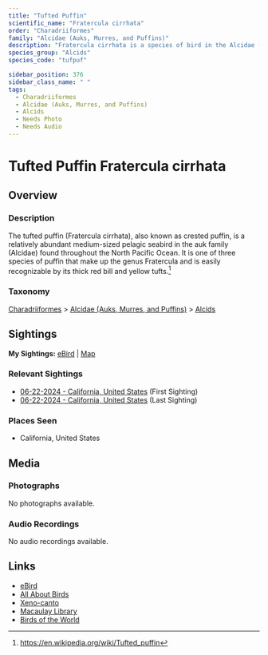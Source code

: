 ```yaml
---
title: "Tufted Puffin"
scientific_name: "Fratercula cirrhata"
order: "Charadriiformes"
family: "Alcidae (Auks, Murres, and Puffins)"
description: "Fratercula cirrhata is a species of bird in the Alcidae (Auks, Murres, and Puffins) family. It has been observed 3 times."
species_group: "Alcids"
species_code: "tufpuf"

sidebar_position: 376
sidebar_class_name: " "
tags: 
  - Charadriiformes
  - Alcidae (Auks, Murres, and Puffins)
  - Alcids
  - Needs Photo
  - Needs Audio
---
```


# Tufted Puffin <span className='sci_name'>Fratercula cirrhata</span>

## Overview

### Description
The tufted puffin (Fratercula cirrhata), also known as crested puffin, is a relatively abundant medium-sized pelagic seabird in the auk family (Alcidae) found throughout the North Pacific Ocean.
It is one of three species of puffin that make up the genus Fratercula and is easily recognizable by its thick red bill and yellow tufts.[^1]

[^1]: https://en.wikipedia.org/wiki/Tufted_puffin

### Taxonomy
[Charadriiformes](/tags/charadriiformes) > [Alcidae (Auks, Murres, and Puffins)](/tags/alcidae-auks-murres-and-puffins) > [Alcids](/tags/alcids)


## Sightings

**My Sightings:** [eBird](https://ebird.org/lifelist?r=world&time=life&spp=tufpuf) | [Map](/map?species_code=tufpuf)

### Relevant Sightings

* [06-22-2024 - California, United States](https://ebird.org/checklist/S183306530) (First Sighting)
* [06-22-2024 - California, United States](https://ebird.org/checklist/S183306516) (Last Sighting)

### Places Seen

* California, United States



## Media
### Photographs
No photographs available.

### Audio Recordings
No audio recordings available.

## Links
* [eBird](https://ebird.org/species/tufpuf) 
* [All About Birds](https://www.allaboutbirds.org/guide/tufpuf) 
* [Xeno-canto](https://www.xeno-canto.org/species/fratercula-cirrhata) 
* [Macaulay Library](https://search.macaulaylibrary.org/catalog?taxonCode=tufpuf&sort=rating_rank_desc)
* [Birds of the World](https://birdsoftheworld.org/bow/species/tufpuf)
